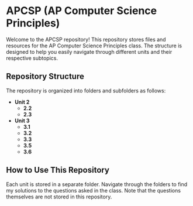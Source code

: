 # APCSP (AP Computer Science Principles)

Welcome to the APCSP repository! This repository stores files and resources for the AP Computer Science Principles class. The structure is designed to help you easily navigate through different units and their respective subtopics.

## Repository Structure

The repository is organized into folders and subfolders as follows:

- **Unit 2**
  - **2.2**
  - **2.3**
- **Unit 3**
  - **3.1**
  - **3.2**
  - **3.3**
  - **3.5**
  - **3.6**

## How to Use This Repository

Each unit is stored in a separate folder. Navigate through the folders to find my solutions to the questions asked in the class. Note that the questions themselves are not stored in this repository.